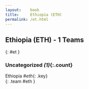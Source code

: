 ```yaml
---
layout:    book
title:     Ethiopia (ETH)
permalink: /et.html
---
```


## Ethiopia (ETH) - 1 Teams
{: #et }





### Uncategorized _(1)_{:.count}

Ethiopia _#eth_{: .key} <br>
{: .team #eth }


 
